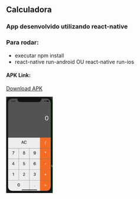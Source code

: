 ## Calculadora

### App desenvolvido utilizando react-native

### Para rodar:
 - executar npm install
 - react-native run-android OU react-native run-ios

#### APK Link:
[Download APK](https://drive.google.com/file/d/1hK6HDBfx7d32rMsJi25ombrNXFWtCHUj/view?usp=sharing)

<img src="/demo/react_calc_gif.gif?raw=true" width="25%">